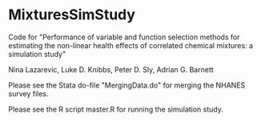 # MixturesSimStudy
Code for "Performance of variable and function selection methods for estimating the non-linear health effects of correlated chemical mixtures: a simulation study"

Nina Lazarevic, Luke D. Knibbs, Peter D. Sly, Adrian G. Barnett

Please see the Stata do-file "MergingData.do" for merging the NHANES survey files.

Please see the R script master.R for running the simulation study. 
